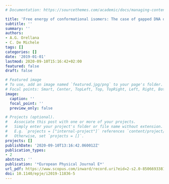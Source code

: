 ```yaml
---
# Documentation: https://sourcethemes.com/academic/docs/managing-content/

title: 'Free energy of conformational isomers: The case of gapped DNA duplexes'
subtitle: ''
summary: ''
authors:
- A.G. Orellana
- C. De Michele
tags: []
categories: []
date: '2019-01-01'
lastmod: 2020-09-10T15:16:42+02:00
featured: false
draft: false

# Featured image
# To use, add an image named `featured.jpg/png` to your page's folder.
# Focal points: Smart, Center, TopLeft, Top, TopRight, Left, Right, BottomLeft, Bottom, BottomRight.
image:
  caption: ''
  focal_point: ''
  preview_only: false

# Projects (optional).
#   Associate this post with one or more of your projects.
#   Simply enter your project's folder or file name without extension.
#   E.g. `projects = ["internal-project"]` references `content/project/deep-learning/index.md`.
#   Otherwise, set `projects = []`.
projects: []
publishDate: '2020-09-10T13:16:42.060012Z'
publication_types:
- 2
abstract: ''
publication: '*European Physical Journal E*'
url_pdf: https://www.scopus.com/inward/record.uri?eid=2-s2.0-85066933810&doi=10.1140%2fepje%2fi2019-11836-5&partnerID=40&md5=2bd63aef8e0df70140acd1f539126355
doi: 10.1140/epje/i2019-11836-5
---
```

